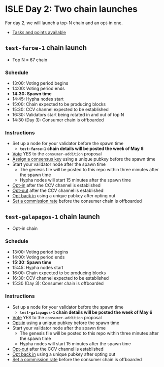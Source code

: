 
# ISLE Day 2: Two chain launches

For day 2, we will launch a top-N chain and an opt-in one.

* [Tasks and points available](./tasks.md#day-2)

## `test-faroe-1` chain launch 

* Top N = 67 chain

### Schedule

* 13:00: Voting period begins
* 14:00: Voting period ends
* **14:30: Spawn time**
* 14:45: Hypha nodes start
* 15:00: Chain expected to be producing blocks
* 15:30: CCV channel expected to be established
* 16:30: Validators start being rotated in and out of top N
* 14:30 (Day 3): Consumer chain is offboarded

### Instructions

* Set up a node for your validator before the spawn time
  * **`test-faroe-1` chain details will be posted the week of May 6**
* [Vote](./instructions.md#vote-on-a-proposal) YES to the `consumer-addition` proposal
* [Assign a consensus key](./instructions.md#assign-a-consensus-key-for-a-consumer-chain) using a unique pubkey before the spawn time
* Start your validator node after the spawn time
  * The genesis file will be posted to this repo within three minutes after the spawn time
  * Hypha nodes will start 15 minutes after the spawn time
* [Opt-in](./instructions.md#opt-in-to-a-consumer-chain) after the CCV channel is established
* [Opt-out](./instructions.md#opt-out-from-a-consumer-chain) after the CCV channel is established
* [Opt back in](./instructions.md#opt-in-to-a-consumer-chain) using a unique pubkey after opting out
* [Set a commission rate](./instructions.md#set-a-commission-rate-in-a-consumer-chain) before the consumer chain is offboarded

## `test-galapagos-1` chain launch

* Opt-in chain

### Schedule

* 13:00: Voting period begins
* 14:00: Voting period ends
* **15:30: Spawn time**
* 15:45: Hypha nodes start
* 16:00: Chain expected to be producing blocks
* 16:30: CCV channel expected to be established
* 15:30 (Day 3): Consumer chain is offboarded

### Instructions

* Set up a node for your validator before the spawn time
  * **`test-galapagos-1` chain details will be posted the week of May 6**
* [Vote](./instructions.md#vote-on-a-proposal) YES to the `consumer-addition` proposal
* [Opt-in](./instructions.md#opt-in-to-a-consumer-chain) using a unique pubkey before the spawn time
* Start your validator node after the spawn time
  * The genesis file will be posted to this repo within three minutes after the spawn time
  * Hypha nodes will start 15 minutes after the spawn time
* [Opt-out](./instructions.md#opt-out-from-a-consumer-chain) after the CCV channel is established
* [Opt back in](./instructions.md#opt-in-to-a-consumer-chain) using a unique pubkey after opting out
* [Set a commission rate](./instructions.md#set-a-commission-rate-in-a-consumer-chain) before the consumer chain is offboarded